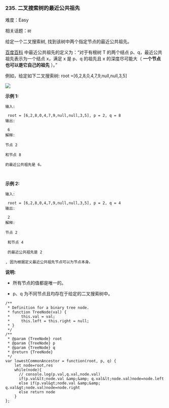 ### 235. 二叉搜索树的最近公共祖先

难度：Easy

相关话题：`树`

给定一个二叉搜索树, 找到该树中两个指定节点的最近公共祖先。



[百度百科](https://baike.baidu.com/item/%E6%9C%80%E8%BF%91%E5%85%AC%E5%85%B1%E7%A5%96%E5%85%88/8918834?fr=aladdin)
中最近公共祖先的定义为：&ldquo;对于有根树 T 的两个结点 p、q，最近公共祖先表示为一个结点 x，满足 x 是 p、q 的祖先且 x 的深度尽可能大（ **一个节点也可以是它自己的祖先** ）。&rdquo;



例如，给定如下二叉搜索树: root =[6,2,8,0,4,7,9,null,null,3,5]



![](https://assets.leetcode-cn.com/aliyun-lc-upload/uploads/2018/12/14/binarysearchtree_improved.png)






 **示例 1:** 





```
输入:

 root = [6,2,8,0,4,7,9,null,null,3,5], p = 2, q = 8
输出:

 6 
解释: 

节点 2 

和节点 8 

的最近公共祖先是 6。



```

 **示例 2:** 





```
输入:

 root = [6,2,8,0,4,7,9,null,null,3,5], p = 2, q = 4
输出:

 2
解释: 

节点 2

 和节点 4

 的最近公共祖先是 2

, 因为根据定义最近公共祖先节点可以为节点本身。
```





 **说明:** 





* 所有节点的值都是唯一的。

* p、q 为不同节点且均存在于给定的二叉搜索树中。






```
/**
 * Definition for a binary tree node.
 * function TreeNode(val) {
 *     this.val = val;
 *     this.left = this.right = null;
 * }
 */
/**
 * @param {TreeNode} root
 * @param {TreeNode} p
 * @param {TreeNode} q
 * @return {TreeNode}
 */
var lowestCommonAncestor = function(root, p, q) {
    let node=root,res
    while(node){
      // console.log(p.val,q.val,node.val)
      if(p.val&lt;node.val &amp;&amp; q.val&lt;node.val)node=node.left
      else if(p.val&gt;node.val &amp;&amp; q.val&gt;node.val)node=node.right
      else return node
    }
};



```
